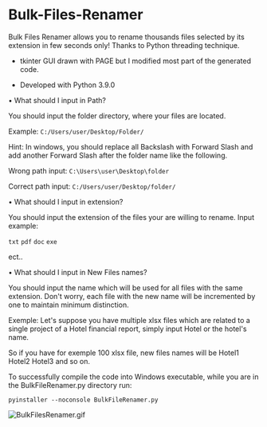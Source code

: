 # Bulk-Files-Renamer

Bulk Files Renamer allows you to rename thousands files selected by its extension in few seconds only! Thanks to Python threading technique.


- tkinter GUI drawn with PAGE but I modified most part of the generated code.

- Developed with Python 3.9.0


 • What should I input in Path?
 
   You should input the folder directory, where your files are located.
   
   Example:  ```C:/Users/user/Desktop/Folder/```
   
   Hint: In windows, you should replace all Backslash with Forward Slash
   and add another Forward Slash after the folder name like the following.
   
   Wrong path input:       ```C:\Users\user\Desktop\folder```
   
   Correct path input:     ```C:/Users/user/Desktop/folder/```
        
 • What should I input in extension?
 
   You should input the extension of the files your are willing to rename.
   Input example: 
   
   ```txt```
   ```pdf``` 
   ```doc```
   ```exe``` 
   
   ect..
        
 • What should I input in New Files names?
 
   You should input the name which will be used for all files with the same extension. Don't worry, each file with the new name will be incremented by one to maintain
   minimum distinction.
   
   Exemple: Let's suppose you have multiple xlsx files which are related to a single project of a Hotel financial report, simply input Hotel or the hotel's name.
   
   So if you have for exemple 100 xlsx file, new files names will be Hotel1 Hotel2 Hotel3 and so on.

To successfully compile the code into Windows executable, while you are in the BulkFileRenamer.py directory run:

```
pyinstaller --noconsole BulkFileRenamer.py
```

![BulkFilesRenamer.gif](https://github.com/IT-Support-L2/Bulk-Files-Renamer/blob/main/BulkFilesRenamer.gif)

